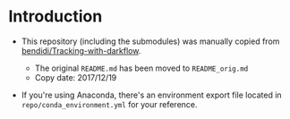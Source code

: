 # Introduction

* This repository (including the submodules) was manually copied from [bendidi/Tracking-with-darkflow](https://github.com/bendidi/Tracking-with-darkflow).
  * The original `README.md` has been moved to `README_orig.md`
  * Copy date: 2017/12/19

* If you're using Anaconda, there's an environment export file located in `repo/conda_environment.yml` for your reference.
